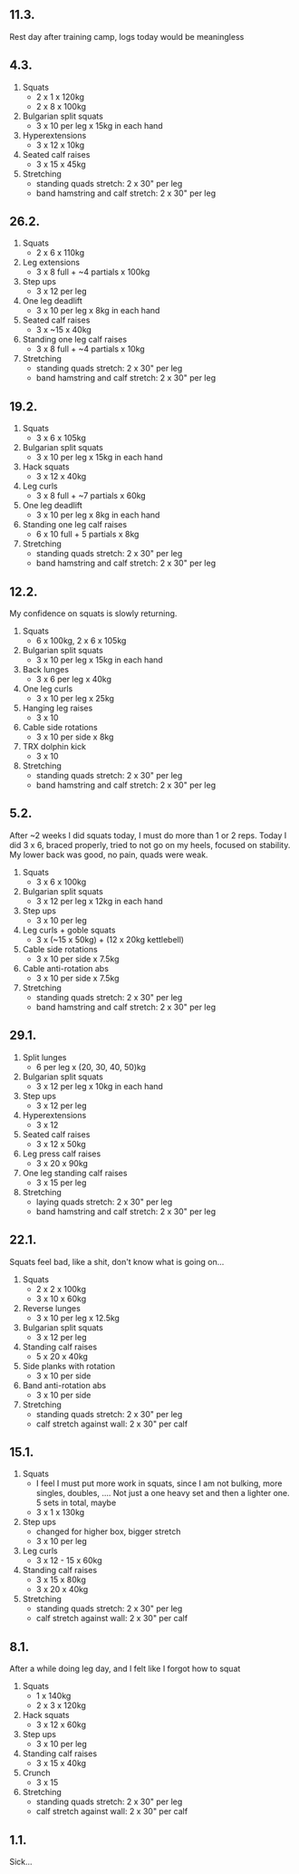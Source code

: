 ## 11.3.

Rest day after training camp, logs today would be meaningless

## 4.3.

1. Squats
   - 2 x 1 x 120kg
   - 2 x 8 x 100kg
2. Bulgarian split squats
   - 3 x 10 per leg x 15kg in each hand
3. Hyperextensions
   - 3 x 12 x 10kg
4. Seated calf raises
   - 3 x 15 x 45kg
5. Stretching
   - standing quads stretch: 2 x 30" per leg
   - band hamstring and calf stretch: 2 x 30" per leg

## 26.2.

1. Squats
   - 2 x 6 x 110kg
2. Leg extensions
   - 3 x 8 full + ~4 partials x 100kg
3. Step ups
   - 3 x 12 per leg
4. One leg deadlift
   - 3 x 10 per leg x 8kg in each hand
5. Seated calf raises
   - 3 x ~15 x 40kg
6. Standing one leg calf raises
   - 3 x 8 full + ~4 partials x 10kg
7. Stretching
   - standing quads stretch: 2 x 30" per leg
   - band hamstring and calf stretch: 2 x 30" per leg

## 19.2.

1. Squats
   - 3 x 6 x 105kg
2. Bulgarian split squats
   - 3 x 10 per leg x 15kg in each hand
3. Hack squats
   - 3 x 12 x 40kg
4. Leg curls
   - 3 x 8 full + ~7 partials x 60kg
5. One leg deadlift
   - 3 x 10 per leg x 8kg in each hand
6. Standing one leg calf raises
   - 6 x 10 full + 5 partials x 8kg
7. Stretching
   - standing quads stretch: 2 x 30" per leg
   - band hamstring and calf stretch: 2 x 30" per leg

## 12.2.

My confidence on squats is slowly returning.

1. Squats
   - 6 x 100kg, 2 x 6 x 105kg
2. Bulgarian split squats
   - 3 x 10 per leg x 15kg in each hand
3. Back lunges
   - 3 x 6 per leg x 40kg
4. One leg curls
   - 3 x 10 per leg x 25kg
5. Hanging leg raises
   - 3 x 10
6. Cable side rotations
   - 3 x 10 per side x 8kg
7. TRX dolphin kick
   - 3 x 10
8. Stretching
   - standing quads stretch: 2 x 30" per leg
   - band hamstring and calf stretch: 2 x 30" per leg

## 5.2.

After ~2 weeks I did squats today, I must do more than 1 or 2 reps. Today I did
3 x 6, braced properly, tried to not go on my heels, focused on stability. My
lower back was good, no pain, quads were weak.

1. Squats
   - 3 x 6 x 100kg
2. Bulgarian split squats
   - 3 x 12 per leg x 12kg in each hand
3. Step ups
   - 3 x 10 per leg
4. Leg curls + goble squats
   - 3 x (~15 x 50kg) + (12 x 20kg kettlebell)
5. Cable side rotations
   - 3 x 10 per side x 7.5kg
6. Cable anti-rotation abs
   - 3 x 10 per side x 7.5kg
7. Stretching
   - standing quads stretch: 2 x 30" per leg
   - band hamstring and calf stretch: 2 x 30" per leg

## 29.1.

1. Split lunges
   - 6 per leg x (20, 30, 40, 50)kg
2. Bulgarian split squats
   - 3 x 12 per leg x 10kg in each hand
3. Step ups
   - 3 x 12 per leg
4. Hyperextensions
   - 3 x 12
5. Seated calf raises
   - 3 x 12 x 50kg
6. Leg press calf raises
   - 3 x 20 x 90kg
7. One leg standing calf raises
   - 3 x 15 per leg
8. Stretching
   - laying quads stretch: 2 x 30" per leg
   - band hamstring and calf stretch: 2 x 30" per leg

## 22.1.

Squats feel bad, like a shit, don't know what is going on...

1. Squats
   - 2 x 2 x 100kg
   - 3 x 10 x 60kg
2. Reverse lunges
   - 3 x 10 per leg x 12.5kg
3. Bulgarian split squats
   - 3 x 12 per leg
4. Standing calf raises
   - 5 x 20 x 40kg
5. Side planks with rotation
   - 3 x 10 per side
6. Band anti-rotation abs
   - 3 x 10 per side
7. Stretching
   - standing quads stretch: 2 x 30" per leg
   - calf stretch against wall: 2 x 30" per calf

## 15.1.

1. Squats
   - I feel I must put more work in squats, since I am not bulking, more singles,
     doubles, .... Not just a one heavy set and then a lighter one. 5 sets in total, maybe
   - 3 x 1 x 130kg
2. Step ups
   - changed for higher box, bigger stretch
   - 3 x 10 per leg
3. Leg curls
   - 3 x 12 - 15 x 60kg
4. Standing calf raises
   - 3 x 15 x 80kg
   - 3 x 20 x 40kg
5. Stretching
   - standing quads stretch: 2 x 30" per leg
   - calf stretch against wall: 2 x 30" per calf

## 8.1.

After a while doing leg day, and I felt like I forgot how to squat

1. Squats
   - 1 x 140kg
   - 2 x 3 x 120kg
2. Hack squats
   - 3 x 12 x 60kg
3. Step ups
   - 3 x 10 per leg
4. Standing calf raises
   - 3 x 15 x 40kg
5. Crunch
   - 3 x 15
6. Stretching
   - standing quads stretch: 2 x 30" per leg
   - calf stretch against wall: 2 x 30" per calf

## 1.1.

Sick...
